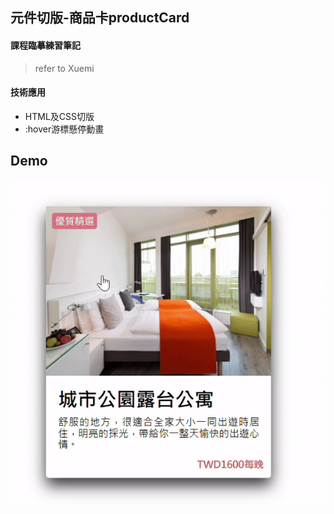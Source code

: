 ## 元件切版-商品卡productCard

#### 課程臨摹練習筆記
> refer to Xuemi

#### 技術應用
  - HTML及CSS切版
  - :hover游標懸停動畫

## Demo
![demo](demo.gif)